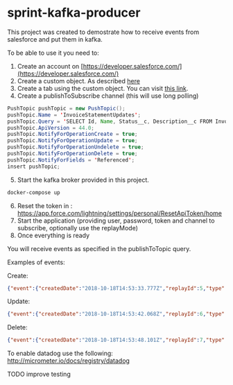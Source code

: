 # sprint-kafka-producer

This project was created to demostrate how to receive events from salesforce and put them in kafka. 

To be able to use it you need to:
1. Create an account on [https://developer.salesforce.com/](https://developer.salesforce.com/)
2. Create a custom object. As described [here](https://developer.salesforce.com/docs/atlas.en-us.api_streaming.meta/api_streaming/code_sample_java_create_object.htm)
3. Create a tab using the custom object. You can visit [this link](https://help.salesforce.com/articleView?id=creating_custom_object_tabs.htm&type=5).
4. Create a publishToSubscribe channel (this will use long polling)

```java
PushTopic pushTopic = new PushTopic();
pushTopic.Name = 'InvoiceStatementUpdates';
pushTopic.Query = 'SELECT Id, Name, Status__c, Description__c FROM Invoice_Statement__c';
pushTopic.ApiVersion = 44.0;
pushTopic.NotifyForOperationCreate = true;
pushTopic.NotifyForOperationUpdate = true;
pushTopic.NotifyForOperationUndelete = true;
pushTopic.NotifyForOperationDelete = true;
pushTopic.NotifyForFields = 'Referenced';
insert pushTopic;
```
5. Start the kafka broker provided in this project. 
```bash
docker-compose up
```
6. Reset the token in : https://app.force.com/lightning/settings/personal/ResetApiToken/home
7. Start the application (providing user, password, token and channel to subscribe, optionally use the replayMode)
8. Once everything is ready

You will receive events as specified in the publishToTopic query. 

Examples of events:

Create:
```json
{"event":{"createdDate":"2018-10-18T14:53:33.777Z","replayId":5,"type":"created"},"sobject":{"Description__c":"Testing notifications","Id":"a001t000002SlMpAAK","Status__c":"Open","Name":"INV-0004"}}

```
Update: 
```json
{"event":{"createdDate":"2018-10-18T14:53:42.068Z","replayId":6,"type":"updated"},"sobject":{"Description__c":"Testing notifications","Id":"a001t000002SlMpAAK","Status__c":"Closed","Name":"INV-0004"}}
```
Delete: 
```json
{"event":{"createdDate":"2018-10-18T14:53:48.101Z","replayId":7,"type":"deleted"},"sobject":{"Id":"a001t000002SlMpAAK"}}
```

To enable datadog use the following: http://micrometer.io/docs/registry/datadog 


TODO improve testing